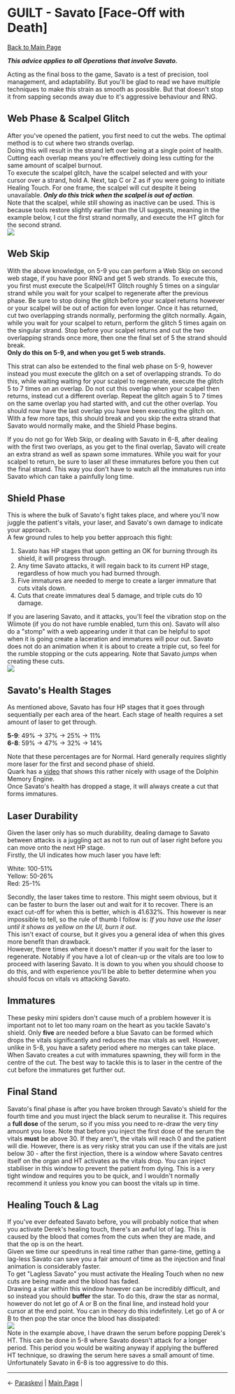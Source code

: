 
# GUILT - Savato [Face-Off with Death]

[Back to Main Page](../index.md)

***This advice applies to all Operations that involve Savato.*** <br>

Acting as the final boss to the game, Savato is a test of precision, tool management, and adaptability. But you'll be glad to read we have multiple techniques to make this strain as smooth as possible. But that doesn't stop it from sapping seconds away due to it's aggressive behaviour and RNG. <br>

## Web Phase & Scalpel Glitch

After you've opened the patient, you first need to cut the webs. The optimal method is to cut where two strands overlap. <br>
Doing this will result in the strand left over being at a single point of health. <br>
Cutting each overlap means you're effectively doing less cutting for the same amount of scalpel burnout. <br>
To execute the scalpel glitch, have the scalpel selected and with your cursor over a strand, hold A. Next, tap C or Z as if you were going to initiate Healing Touch. For one frame, the scalpel will cut despite it being unavailable. ***Only do this trick when the scalpel is out of action***. <br>
Note that the scalpel, while still showing as inactive can be used. This is because tools restore slightly earlier than the UI suggests, meaning in the example below, I cut the first strand normally, and execute the HT glitch for the second strand. <br>
![](./img/savato_scalpelGlitch.gif) <br>

## Web Skip

With the above knowledge, on 5-9 you can perform a Web Skip on second web stage, if you have poor RNG and get 5 web strands. To execute this, you first must execute the Scalpel/HT Glitch roughly 5 times on a singular strand while you wait for your scalpel to regenerate after the previous phase. Be sure to stop doing the glitch before your scalpel returns however or your scalpel will be out of action for even longer. Once it has returned, cut two overlapping strands normally, performing the glitch normally. Again, while you wait for your scalpel to return, perform the glitch 5 times again on the singular strand. Stop before your scalpel returns and cut the two overlapping strands once more, then one the final set of 5 the strand should break. <br>
**Only do this on 5-9, and when you get 5 web strands.** <br>

This strat can also be extended to the final web phase on 5-9, however instead you must execute the glitch on a set of overlapping strands. To do this, while waiting waiting for your scalpel to regenerate, execute the glitch 5 to 7 times on an overlap. Do not cut this overlap when your scalpel then returns, instead cut a different overlap. Repeat the glitch again 5 to 7 times on the same overlap you had started with, and cut the other overlap. You should now have the last overlap you have been executing the glitch on. With a few more taps, this should break and you skip the extra strand that Savato would normally make, and the Shield Phase begins. <br>

If you do not go for Web Skip, or dealing with Savato in 6-8, after dealing with the first two overlaps, as you get to the final overlap, Savato will create an extra strand as well as spawn some immatures. While you wait for your scalpel to return, be sure to laser all these immatures before you then cut the final strand. This way you don't have to watch all the immatures run into Savato which can take a painfully long time. <br>

## Shield Phase

This is where the bulk of Savato's fight takes place, and where you'll now juggle the patient's vitals, your laser, and Savato's own damage to indicate your approach. <br>
A few ground rules to help you better approach this fight: <br>
1. Savato has HP stages that upon getting an OK for burning through its shield, it will progress through.
2. Any time Savato attacks, it will regain back to its current HP stage, regardless of how much you had burned through.
3. Five immatures are needed to merge to create a larger immature that cuts vitals down.
4. Cuts that create immatures deal 5 damage, and triple cuts do 10 damage.

If you are lasering Savato, and it attacks, you'll feel the vibration stop on the Wiimote (if you do not have rumble enabled, turn this on). Savato will also do a "stomp" with a web appearing under it that can be helpful to spot when it is going create a laceration and immatures will pour out. Savato does not do an animation when it is about to create a triple cut, so feel for the rumble stopping or the cuts appearing. Note that Savato *jumps* when creating these cuts. <br>
![](./img/savato_immatureAttack.gif) <br>

## Savato's Health Stages

As mentioned above, Savato has four HP stages that it goes through sequentially per each area of the heart. Each stage of health requires a set amount of laser to get through. <br>

**5-9**:	49% → 37% → 25% → 11% <br>
**6-8**:	59% → 47% → 32% → 14% <br>

Note that these percentages are for Normal. Hard generally requires slightly more laser for the first and second phase of shield. <br>
Quark has a [video](https://youtu.be/q4jRUa-p01A) that shows this rather nicely with usage of the Dolphin Memory Engine. <br>
Once Savato's health has dropped a stage, it will always create a cut that forms immatures. <br>

## Laser Durability

Given the laser only has so much durability, dealing damage to Savato between attacks is a juggling act as not to run out of laser right before you can move onto the next HP stage. <br>
Firstly, the UI indicates how much laser you have left: <br>

White:		100-51% <br>
Yellow: 	50-26% <br>
Red: 		25-1% <br>

Secondly, the laser takes time to restore. This might seem obvious, but it can be faster to burn the laser out and wait for it to recover. There is an exact cut-off for when this is better, which is 41.632%. This however is near impossible to tell, so the rule of thumb I follow is: *If you have use the laser until it shows as yellow on the UI, burn it out*. <br>
This isn't exact of course, but it gives you a general idea of when this gives more benefit than drawback. <br>
However, there times where it doesn't matter if you wait for the laser to regenerate. Notably if you have a lot of clean-up or the vitals are too low to proceed with lasering Savato. It is down to you when you should choose to do this, and with experience you'll be able to better determine when you should focus on vitals vs attacking Savato. <br>

## Immatures

These pesky mini spiders don't cause much of a problem however it is important not to let too many roam on the heart as you tackle Savato's shield. Only **five** are needed before a blue Savato can be formed which drops the vitals significantly and reduces the max vitals as well. However, unlike in 5-8, you have a safety period where no merges can take place.
When Savato creates a cut with immatures spawning, they will form in the centre of the cut. The best way to tackle this is to laser in the centre of the cut before the immatures get further out. <br>

## Final Stand

Savato's final phase is after you have broken through Savato's shield for the fourth time and you must inject the black serum to neuralise it. This requires a **full dose** of the serum, so if you miss you need to re-draw the very tiny amount you lose.
Note that before you inject the first dose of the serum the vitals **must** be above 30. If they aren't, the vitals will reach 0 and the patient will die. However, there is as very risky strat you can use if the vitals are just below 30 - after the first injection, there is a window where Savato centres itself on the organ and HT activates as the vitals drop. You can inject stabiliser in this window to prevent the patient from dying. This is a very tight window and requires you to be quick, and I wouldn't normally recommend it unless you know you can boost the vitals up in time.

## Healing Touch & Lag

If you've ever defeated Savato before, you will probably notice that when you activate Derek's healing touch, there's an awful lot of lag. This is caused by the blood that comes from the cuts when they are made, and that the op is on the heart. <br>
Given we time our speedruns in real time rather than game-time, getting a lag-less Savato can save you a fair amount of time as the injection and final animation is considerably faster. <br>
To get "Lagless Savato" you must activate the Healing Touch when no new cuts are being made and the blood has faded. <br>
Drawing a star within this window however can be incredibly difficult, and so instead you should **buffer** the star. To do this, draw the star as normal, however do not let go of A or B on the final line, and instead hold your cursor at the end point. You can in theory do this indefinitely. Let go of A or B to then pop the star once the blood has dissipated: <br>
![](./img/savato_bufferHT.gif) <br>
Note in the example above, I have drawn the serum before popping Derek's HT. This can be done in 5-8 where Savato doesn't attack for a longer period. This period you would be waiting anyway if applying the buffered HT technique, so drawing the serum here saves a small amount of time. Unfortunately Savato in 6-8 is too aggressive to do this. <br>

---

← [Paraskevi](./paraskevi.md) | [Main Page](../index.md) |